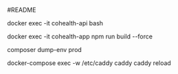 #README

docker exec -it cohealth-api bash

docker exec -it cohealth-app npm run build --force

composer dump-env prod

docker-compose exec -w /etc/caddy caddy caddy reload
